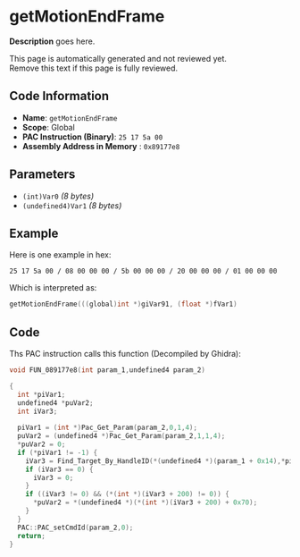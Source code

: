 # getMotionEndFrame

**Description** goes here.

This page is automatically generated and not reviewed yet.<br>Remove this text if this page is fully reviewed.

## Code Information

- **Name**: `getMotionEndFrame`
- **Scope**: Global
- **PAC Instruction (Binary)**: `25 17 5a 00`
- **Assembly Address in Memory** : `0x89177e8`

## Parameters

- `(int)Var0` *(8 bytes)*
- `(undefined4)Var1` *(8 bytes)*

## Example

Here is one example in hex:

```25 17 5a 00 / 08 00 00 00 / 5b 00 00 00 / 20 00 00 00 / 01 00 00 00```

Which is interpreted as:

```c
getMotionEndFrame(((global)int *)giVar91, (float *)fVar1)
```

## Code

Ths PAC instruction calls this function (Decompiled by Ghidra):

```c
void FUN_089177e8(int param_1,undefined4 param_2)

{
  int *piVar1;
  undefined4 *puVar2;
  int iVar3;
  
  piVar1 = (int *)Pac_Get_Param(param_2,0,1,4);
  puVar2 = (undefined4 *)Pac_Get_Param(param_2,1,1,4);
  *puVar2 = 0;
  if (*piVar1 != -1) {
    iVar3 = Find_Target_By_HandleID(*(undefined4 *)(param_1 + 0x14),*piVar1,1);
    if (iVar3 == 0) {
      iVar3 = 0;
    }
    if ((iVar3 != 0) && (*(int *)(iVar3 + 200) != 0)) {
      *puVar2 = *(undefined4 *)(*(int *)(iVar3 + 200) + 0x70);
    }
  }
  PAC::PAC_setCmdId(param_2,0);
  return;
}
```

